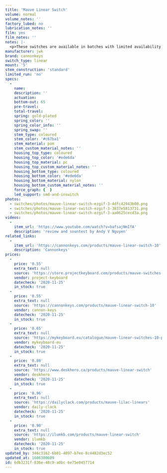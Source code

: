 ```yaml
---
title: 'Mauve Linear Switch'
volume: normal
volume_notes: ''
factory_lubed: no
lubrication_notes: ''
film: yes
film_notes: ''
notes: |-
  <p>These switches are available in batches with limited availability.<br />They are practically recolored Alpacas with a slightly different spring.</p>
manufacturer: jwk
brand: cannonkeys
switch_type: linear
mount: '5'
stem_construction: 'standard'
limited_run: 'no'
specs:
  -
    name:
    description: ''
    actuation:
    bottom-out: 65
    pre-travel:
    total-travel:
    spring: gold-plated
    spring_color: ''
    spring_color_info: ''
    spring_swap: ''
    stem_type: coloured
    stem_color: '#c67ba1'
    stem_material: pom
    stem_custom_material_notes: ''
    housing_top_type: coloured
    housing_top_color: '#ede6da'
    housing_top_material: pc
    housing_top_custom_material_notes: ''
    housing_bottom_type: coloured
    housing_bottom_color: '#ede6da'
    housing_bottom_material: nylon
    housing_bottom_custom_material_notes: ''
    force_graph: {  }
    led_support: smd-and-inswitch
photos:
  - switches/photos/mauve-linear-switch-ezgif-3-4dfc42943b00.png
  - switches/photos/mauve-linear-switch-ezgif-3-3837e5813731.png
  - switches/photos/mauve-linear-switch-ezgif-3-aa0625cecd3a.png
videos:
  -
    item_url: 'https://www.youtube.com/watch?v=bafsajNmIfA'
    description: 'review and sountest by Andy V Nguyen'
related_links:
  -
    item_url: 'https://cannonkeys.com/products/mauve-linear-switch-10'
    description: 'Cannonkeys'
prices:
  -
    price: '0.55'
    extra_text: null
    source: 'https://store.projectkeyboard.com/products/mauve-switches-10-pack'
    vendor: project-keyboard
    datecheck: '2020-11-25'
    in_stock: true
  -
    price: '0.55'
    extra_text: null
    source: 'https://cannonkeys.com/products/mauve-linear-switch-10'
    vendor: cannon-keys
    datecheck: '2020-11-25'
    in_stock: true
  -
    price: '0.65'
    extra_text: null
    source: 'https://mykeyboard.eu/catalogue/mauve-linear-switches-10-pack_2690/'
    vendor: mykeyboard-eu
    datecheck: '2020-11-25'
    in_stock: true
  -
    price: '0.80'
    extra_text: null
    source: 'https://www.deskhero.ca/products/mauve-linear-switch'
    vendor: deskhero
    datecheck: '2020-11-25'
    in_stock: true
  -
    price: '0.96'
    extra_text: null
    source: 'https://dailyclack.com/products/mauve-lilac-linears'
    vendor: daily-clack
    datecheck: '2020-11-25'
    in_stock: true
  -
    price: '0.90'
    extra_text: null
    source: 'https://ilumkb.com/products/mauve-linear-switch'
    vendor: ilumkb
    datecheck: '2020-11-25'
    in_stock: true
updated_by: 346c3162-6b01-4097-b7ee-8c4482d3ec52
updated_at: 1606300609
id: 6db3231f-836e-48c9-a0bc-6e75e0457714
---
```

